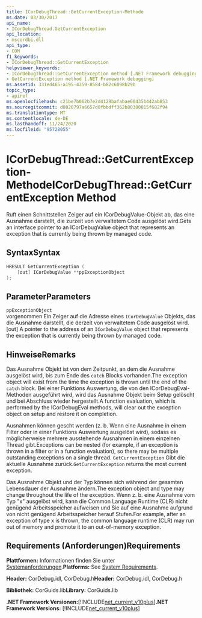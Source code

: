 ```yaml
---
title: ICorDebugThread::GetCurrentException-Methode
ms.date: 03/30/2017
api_name:
- ICorDebugThread.GetCurrentException
api_location:
- mscordbi.dll
api_type:
- COM
f1_keywords:
- ICorDebugThread::GetCurrentException
helpviewer_keywords:
- ICorDebugThread::GetCurrentException method [.NET Framework debugging]
- GetCurrentException method [.NET Framework debugging]
ms.assetid: 331ed465-a195-4359-8584-b82c6098b29b
topic_type:
- apiref
ms.openlocfilehash: c21be7b062b7e2d4129bafabae004351442ab853
ms.sourcegitcommit: d8020797a6657d0fbbdff362b80300815f682f94
ms.translationtype: MT
ms.contentlocale: de-DE
ms.lasthandoff: 11/24/2020
ms.locfileid: "95728055"
---
```

# <a name="icordebugthreadgetcurrentexception-method"></a><span data-ttu-id="580f0-102">ICorDebugThread::GetCurrentException-Methode</span><span class="sxs-lookup"><span data-stu-id="580f0-102">ICorDebugThread::GetCurrentException Method</span></span>

<span data-ttu-id="580f0-103">Ruft einen Schnittstellen Zeiger auf ein ICorDebugValue-Objekt ab, das eine Ausnahme darstellt, die zurzeit von verwaltetem Code ausgelöst wird.</span><span class="sxs-lookup"><span data-stu-id="580f0-103">Gets an interface pointer to an ICorDebugValue object that represents an exception that is currently being thrown by managed code.</span></span>  
  
## <a name="syntax"></a><span data-ttu-id="580f0-104">Syntax</span><span class="sxs-lookup"><span data-stu-id="580f0-104">Syntax</span></span>  
  
```cpp  
HRESULT GetCurrentException (  
    [out] ICorDebugValue **ppExceptionObject  
);  
```  
  
## <a name="parameters"></a><span data-ttu-id="580f0-105">Parameter</span><span class="sxs-lookup"><span data-stu-id="580f0-105">Parameters</span></span>  

 `ppExceptionObject`  
 <span data-ttu-id="580f0-106">vorgenommen Ein Zeiger auf die Adresse eines `ICorDebugValue` Objekts, das die Ausnahme darstellt, die derzeit von verwaltetem Code ausgelöst wird.</span><span class="sxs-lookup"><span data-stu-id="580f0-106">[out] A pointer to the address of an `ICorDebugValue` object that represents the exception that is currently being thrown by managed code.</span></span>  
  
## <a name="remarks"></a><span data-ttu-id="580f0-107">Hinweise</span><span class="sxs-lookup"><span data-stu-id="580f0-107">Remarks</span></span>  

 <span data-ttu-id="580f0-108">Das Ausnahme Objekt ist von dem Zeitpunkt, an dem die Ausnahme ausgelöst wird, bis zum Ende des `catch` Blocks vorhanden.</span><span class="sxs-lookup"><span data-stu-id="580f0-108">The exception object will exist from the time the exception is thrown until the end of the `catch` block.</span></span> <span data-ttu-id="580f0-109">Bei einer Funktions Auswertung, die von den ICorDebugEval-Methoden ausgeführt wird, wird das Ausnahme Objekt beim Setup gelöscht und bei Abschluss wieder hergestellt.</span><span class="sxs-lookup"><span data-stu-id="580f0-109">A function evaluation, which is performed by the ICorDebugEval methods, will clear out the exception object on setup and restore it on completion.</span></span>  
  
 <span data-ttu-id="580f0-110">Ausnahmen können gescht werden (z. b. Wenn eine Ausnahme in einem Filter oder in einer Funktions Auswertung ausgelöst wird), sodass es möglicherweise mehrere ausstehende Ausnahmen in einem einzelnen Thread gibt.</span><span class="sxs-lookup"><span data-stu-id="580f0-110">Exceptions can be nested (for example, if an exception is thrown in a filter or in a function evaluation), so there may be multiple outstanding exceptions on a single thread.</span></span> <span data-ttu-id="580f0-111">`GetCurrentException` Gibt die aktuelle Ausnahme zurück.</span><span class="sxs-lookup"><span data-stu-id="580f0-111">`GetCurrentException` returns the most current exception.</span></span>  
  
 <span data-ttu-id="580f0-112">Das Ausnahme Objekt und der Typ können sich während der gesamten Lebensdauer der Ausnahme ändern.</span><span class="sxs-lookup"><span data-stu-id="580f0-112">The exception object and type may change throughout the life of the exception.</span></span> <span data-ttu-id="580f0-113">Wenn z. b. eine Ausnahme vom Typ "x" ausgelöst wird, kann die Common Language Runtime (CLR) nicht genügend Arbeitsspeicher aufweisen und Sie auf eine Ausnahme aufgrund von nicht genügend Arbeitsspeicher herauf Stufen.</span><span class="sxs-lookup"><span data-stu-id="580f0-113">For example, after an exception of type x is thrown, the common language runtime (CLR) may run out of memory and promote it to an out-of-memory exception.</span></span>  
  
## <a name="requirements"></a><span data-ttu-id="580f0-114">Requirements (Anforderungen)</span><span class="sxs-lookup"><span data-stu-id="580f0-114">Requirements</span></span>  

 <span data-ttu-id="580f0-115">**Plattformen:** Informationen finden Sie unter [Systemanforderungen](../../get-started/system-requirements.md).</span><span class="sxs-lookup"><span data-stu-id="580f0-115">**Platforms:** See [System Requirements](../../get-started/system-requirements.md).</span></span>  
  
 <span data-ttu-id="580f0-116">**Header:** CorDebug.idl, CorDebug.h</span><span class="sxs-lookup"><span data-stu-id="580f0-116">**Header:** CorDebug.idl, CorDebug.h</span></span>  
  
 <span data-ttu-id="580f0-117">**Bibliothek:** CorGuids.lib</span><span class="sxs-lookup"><span data-stu-id="580f0-117">**Library:** CorGuids.lib</span></span>  
  
 <span data-ttu-id="580f0-118">**.NET Framework Versionen:**[!INCLUDE[net_current_v10plus](../../../../includes/net-current-v10plus-md.md)]</span><span class="sxs-lookup"><span data-stu-id="580f0-118">**.NET Framework Versions:** [!INCLUDE[net_current_v10plus](../../../../includes/net-current-v10plus-md.md)]</span></span>
